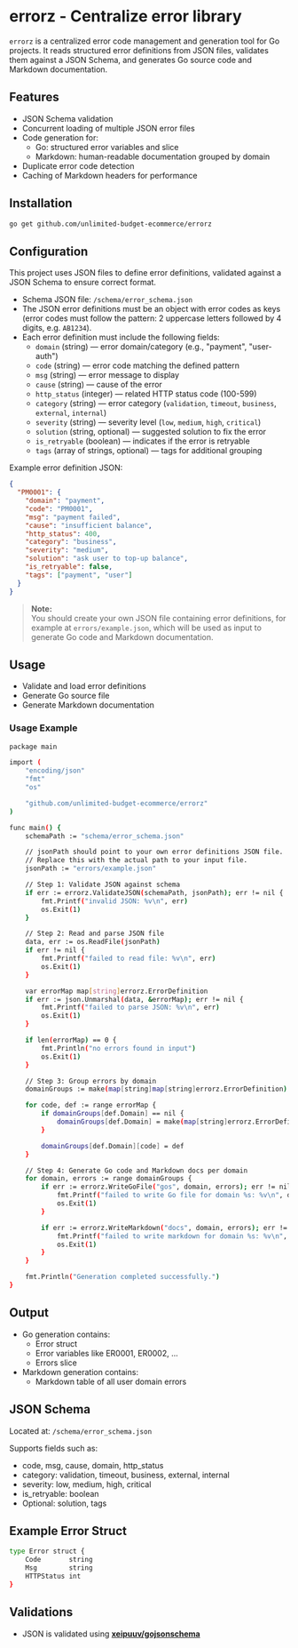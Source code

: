 # errorz - Centralize error library

`errorz` is a centralized error code management and generation tool for Go projects. It reads structured error definitions from JSON files, validates them against a JSON Schema, and generates Go source code and Markdown documentation.

## Features

- JSON Schema validation
- Concurrent loading of multiple JSON error files
- Code generation for:
  - Go: structured error variables and slice
  - Markdown: human-readable documentation grouped by domain
- Duplicate error code detection
- Caching of Markdown headers for performance

## Installation

```bash
go get github.com/unlimited-budget-ecommerce/errorz
```

## Configuration

This project uses JSON files to define error definitions, validated against a JSON Schema to ensure correct format.

- Schema JSON file: `/schema/error_schema.json`
- The JSON error definitions must be an object with error codes as keys (error codes must follow the pattern: 2 uppercase letters followed by 4 digits, e.g. `AB1234`).
- Each error definition must include the following fields:
  - `domain` (string) — error domain/category (e.g., "payment", "user-auth")
  - `code` (string) — error code matching the defined pattern
  - `msg` (string) — error message to display
  - `cause` (string) — cause of the error
  - `http_status` (integer) — related HTTP status code (100-599)
  - `category` (string) — error category (`validation`, `timeout`, `business`, `external`, `internal`)
  - `severity` (string) — severity level (`low`, `medium`, `high`, `critical`)
  - `solution` (string, optional) — suggested solution to fix the error
  - `is_retryable` (boolean) — indicates if the error is retryable
  - `tags` (array of strings, optional) — tags for additional grouping

Example error definition JSON:

```json
{
  "PM0001": {
    "domain": "payment",
    "code": "PM0001",
    "msg": "payment failed",
    "cause": "insufficient balance",
    "http_status": 400,
    "category": "business",
    "severity": "medium",
    "solution": "ask user to top-up balance",
    "is_retryable": false,
    "tags": ["payment", "user"]
  }
}
```

> **Note:**  
> You should create your own JSON file containing error definitions, for example at `errors/example.json`, which will be used as input to generate Go code and Markdown documentation.

## Usage

- Validate and load error definitions
- Generate Go source file
- Generate Markdown documentation

### Usage Example

```bash
package main

import (
    "encoding/json"
    "fmt"
    "os"

    "github.com/unlimited-budget-ecommerce/errorz"
)

func main() {
    schemaPath := "schema/error_schema.json"

    // jsonPath should point to your own error definitions JSON file.
    // Replace this with the actual path to your input file.
    jsonPath := "errors/example.json"

    // Step 1: Validate JSON against schema
    if err := errorz.ValidateJSON(schemaPath, jsonPath); err != nil {
        fmt.Printf("invalid JSON: %v\n", err)
        os.Exit(1)
    }

    // Step 2: Read and parse JSON file
    data, err := os.ReadFile(jsonPath)
    if err != nil {
        fmt.Printf("failed to read file: %v\n", err)
        os.Exit(1)
    }

    var errorMap map[string]errorz.ErrorDefinition
    if err := json.Unmarshal(data, &errorMap); err != nil {
        fmt.Printf("failed to parse JSON: %v\n", err)
        os.Exit(1)
    }

    if len(errorMap) == 0 {
        fmt.Println("no errors found in input")
        os.Exit(1)
    }

    // Step 3: Group errors by domain
    domainGroups := make(map[string]map[string]errorz.ErrorDefinition)

    for code, def := range errorMap {
        if domainGroups[def.Domain] == nil {
            domainGroups[def.Domain] = make(map[string]errorz.ErrorDefinition)
        }

        domainGroups[def.Domain][code] = def
    }

    // Step 4: Generate Go code and Markdown docs per domain
    for domain, errors := range domainGroups {
        if err := errorz.WriteGoFile("gos", domain, errors); err != nil {
            fmt.Printf("failed to write Go file for domain %s: %v\n", domain, err)
            os.Exit(1)
        }

        if err := errorz.WriteMarkdown("docs", domain, errors); err != nil {
            fmt.Printf("failed to write markdown for domain %s: %v\n", domain, err)
            os.Exit(1)
        }
    }

    fmt.Println("Generation completed successfully.")
}
```

## Output

- Go generation contains:
  - Error struct
  - Error variables like ER0001, ER0002, ...
  - Errors slice
- Markdown generation contains:
  - Markdown table of all user domain errors

## JSON Schema

Located at: `/schema/error_schema.json`

Supports fields such as:

- code, msg, cause, domain, http_status
- category: validation, timeout, business, external, internal
- severity: low, medium, high, critical
- is_retryable: boolean
- Optional: solution, tags

## Example Error Struct

```bash
type Error struct {
    Code       string
    Msg        string
    HTTPStatus int
}
```

## Validations

- JSON is validated using **[xeipuuv/gojsonschema](https://github.com/xeipuuv/gojsonschema.git)**
